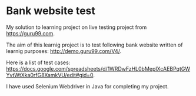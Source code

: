 # Bank website test
My solution to learning project on live testing project from https://guru99.com.

The aim of this learnig project is to test following bank website written of learnig purposes: http://demo.guru99.com/V4/.

Here is a list of test cases: https://docs.google.com/spreadsheets/d/1WRDwFzHL0bMepIXcAEBPqtGWYvtWtXka0rfG8XamkVU/edit#gid=0.

I have used Selenium Webdriver in Java for completing my project.
